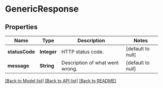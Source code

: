 # GenericResponse
## Properties

Name | Type | Description | Notes
------------ | ------------- | ------------- | -------------
**statusCode** | **Integer** | HTTP status code. | [default to null]
**message** | **String** | Description of what went wrong. | [default to null]

[[Back to Model list]](../README.md#documentation-for-models) [[Back to API list]](../README.md#documentation-for-api-endpoints) [[Back to README]](../README.md)

